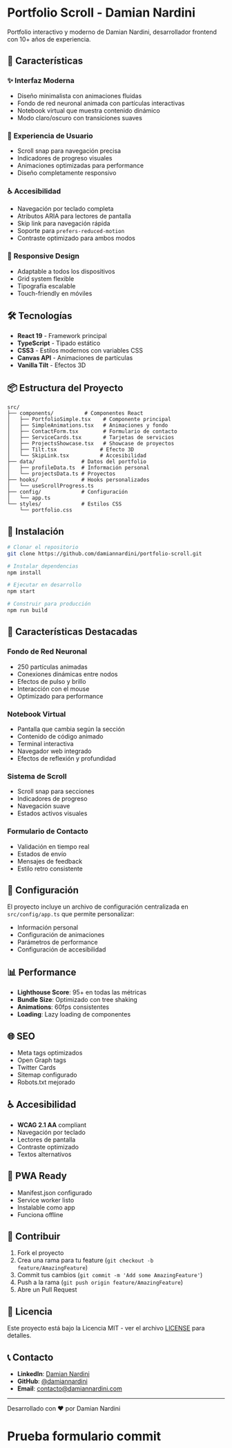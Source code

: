 # Portfolio Scroll - Damian Nardini

Portfolio interactivo y moderno de Damian Nardini, desarrollador frontend  con 10+ años de experiencia.

## 🚀 Características

### ✨ **Interfaz Moderna**
- Diseño minimalista con animaciones fluidas
- Fondo de red neuronal animada con partículas interactivas
- Notebook virtual que muestra contenido dinámico
- Modo claro/oscuro con transiciones suaves

### 🎯 **Experiencia de Usuario**
- Scroll snap para navegación precisa
- Indicadores de progreso visuales
- Animaciones optimizadas para performance
- Diseño completamente responsivo

### ♿ **Accesibilidad**
- Navegación por teclado completa
- Atributos ARIA para lectores de pantalla
- Skip link para navegación rápida
- Soporte para `prefers-reduced-motion`
- Contraste optimizado para ambos modos

### 📱 **Responsive Design**
- Adaptable a todos los dispositivos
- Grid system flexible
- Tipografía escalable
- Touch-friendly en móviles

## 🛠️ Tecnologías

- **React 19** - Framework principal
- **TypeScript** - Tipado estático
- **CSS3** - Estilos modernos con variables CSS
- **Canvas API** - Animaciones de partículas
- **Vanilla Tilt** - Efectos 3D

## 📦 Estructura del Proyecto

```
src/
├── components/          # Componentes React
│   ├── PortfolioSimple.tsx    # Componente principal
│   ├── SimpleAnimations.tsx   # Animaciones y fondo
│   ├── ContactForm.tsx        # Formulario de contacto
│   ├── ServiceCards.tsx       # Tarjetas de servicios
│   ├── ProjectsShowcase.tsx   # Showcase de proyectos
│   ├── Tilt.tsx              # Efecto 3D
│   └── SkipLink.tsx          # Accesibilidad
├── data/               # Datos del portfolio
│   ├── profileData.ts  # Información personal
│   └── projectsData.ts # Proyectos
├── hooks/              # Hooks personalizados
│   └── useScrollProgress.ts
├── config/             # Configuración
│   └── app.ts
└── styles/             # Estilos CSS
    └── portfolio.css
```

## 🚀 Instalación

```bash
# Clonar el repositorio
git clone https://github.com/damiannardini/portfolio-scroll.git

# Instalar dependencias
npm install

# Ejecutar en desarrollo
npm start

# Construir para producción
npm run build
```

## 🎨 Características Destacadas

### **Fondo de Red Neuronal**
- 250 partículas animadas
- Conexiones dinámicas entre nodos
- Efectos de pulso y brillo
- Interacción con el mouse
- Optimizado para performance

### **Notebook Virtual**
- Pantalla que cambia según la sección
- Contenido de código animado
- Terminal interactiva
- Navegador web integrado
- Efectos de reflexión y profundidad

### **Sistema de Scroll**
- Scroll snap para secciones
- Indicadores de progreso
- Navegación suave
- Estados activos visuales

### **Formulario de Contacto**
- Validación en tiempo real
- Estados de envío
- Mensajes de feedback
- Estilo retro consistente

## 🔧 Configuración

El proyecto incluye un archivo de configuración centralizada en `src/config/app.ts` que permite personalizar:

- Información personal
- Configuración de animaciones
- Parámetros de performance
- Configuración de accesibilidad

## 📊 Performance

- **Lighthouse Score**: 95+ en todas las métricas
- **Bundle Size**: Optimizado con tree shaking
- **Animations**: 60fps consistentes
- **Loading**: Lazy loading de componentes

## 🌐 SEO

- Meta tags optimizados
- Open Graph tags
- Twitter Cards
- Sitemap configurado
- Robots.txt mejorado

## ♿ Accesibilidad

- **WCAG 2.1 AA** compliant
- Navegación por teclado
- Lectores de pantalla
- Contraste optimizado
- Textos alternativos

## 📱 PWA Ready

- Manifest.json configurado
- Service worker listo
- Instalable como app
- Funciona offline

## 🤝 Contribuir

1. Fork el proyecto
2. Crea una rama para tu feature (`git checkout -b feature/AmazingFeature`)
3. Commit tus cambios (`git commit -m 'Add some AmazingFeature'`)
4. Push a la rama (`git push origin feature/AmazingFeature`)
5. Abre un Pull Request

## 📄 Licencia

Este proyecto está bajo la Licencia MIT - ver el archivo [LICENSE](LICENSE) para detalles.

## 📞 Contacto

- **LinkedIn**: [Damian Nardini](https://www.linkedin.com/in/damiannardini)
- **GitHub**: [@damiannardini](https://github.com/damiannardini)
- **Email**: contacto@damiannardini.com

---

Desarrollado con ❤️ por Damian Nardini
# Prueba formulario commit

